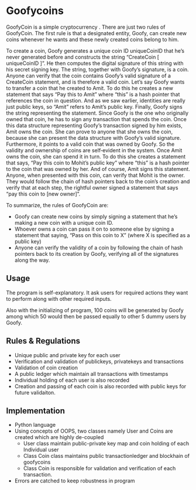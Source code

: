 # Goofycoins
GoofyCoin is a simple cryptocurrency . There are just two rules of GoofyCoin. The first rule is that a
designated entity, Goofy, can create new coins whenever he wants and these newly created coins belong to
him.

To create a coin, Goofy generates a unique coin ID uniqueCoinID that he’s never generated before and
constructs the string “CreateCoin [ uniqueCoinID ]”. He then computes the digital signature of this string
with his secret signing key. The string, together with Goofy’s signature, is a coin. Anyone can verify that the
coin contains Goofy’s valid signature of a CreateCoin statement, and is therefore a valid coin.
Let’s say Goofy wants to transfer a coin that he created to Amit. To do this he creates a new statement that
says “Pay this to Amit” where “this” is a hash pointer that references the coin in question. And as we saw
earlier, identities are really just public keys, so “Amit” refers to Amit’s public key. Finally, Goofy signs the
string representing the statement. Since Goofy is the one who originally owned that coin, he has to sign any
transaction that spends the coin. Once this data structure representing Goofy’s transaction signed by him
exists, Amit owns the coin. She can prove to anyone that she owns the coin, because she can present the
data structure with Goofy’s valid signature. Furthermore, it points to a valid coin that was owned by Goofy.
So the validity and ownership of coins are self‐evident in the system.
Once Amit owns the coin, she can spend it in turn. To do this she creates a statement that says, “Pay this
coin to Mohit’s public key” where “this” is a hash pointer to the coin that was owned by her. And of course,
Amit signs this statement. Anyone, when presented with this coin, can verify that Mohit is the owner. They
would follow the chain of hash pointers back to the coin’s creation and verify that at each step, the rightful
owner signed a statement that says “pay this coin to [new owner]”.

To summarize, the rules of GoofyCoin are:
* Goofy can create new coins by simply signing a statement that he’s making a
new coin with a unique coin ID.
* Whoever owns a coin can pass it on to someone else by signing a statement
that saying, “Pass on this coin to X” (where X is specified as a public key)
* Anyone can verify the validity of a coin by following the chain of hash
pointers back to its creation by Goofy, verifying all of the signatures along
the way.

## Usage

The program is self-explanatory. It ask users for required actions they want to
perform along with other required inputs.

Also with the initializing of program, 100 coins will be generated by Goofy
among which 50 would then be passed equally to other 5 dummy users by Goofy.

## Rules & Regulations

* Unique public and private key for each user
* Verification and validation of publickeys, privatekeys and transactions
* Validation of coin creation
* A public ledger which maintain all transactions with timestamps
* Individual holding of each user is also recorded
* Creation and passing of each coin is also recorded with public keys for
future validaiton.

## Implementation

* Python language
* Using concepts of OOPS, two classes namely User and Coins are created which
are highly de-coupled
  - User class maintain public-private key map and coin holding of each
  Individual user
  - Class Coin class maintains public transactionledger and blockhain of
  goofycoins
  - Class Coin is responsible for validation and verification of each
  transaction.
* Errors are catched to keep robustness in program
